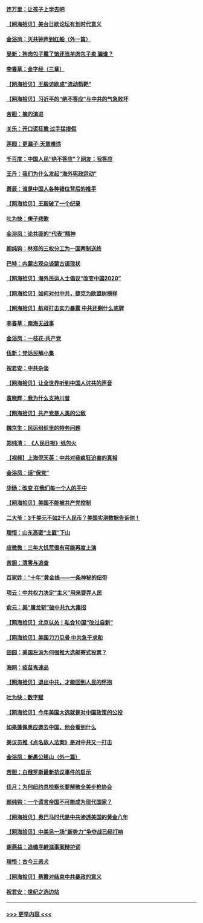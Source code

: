 #### [连万里：让孩子上学去吧](../pages/nsc993/n12385309.md?t=09071402) 
#### [【网海拾贝】美台日欧论坛有划时代意义](../pages/nsc993/n12385232.md?t=09071402) 
#### [金浴凤：灭共钟声到红船（外一篇）](../pages/nsc993/n12385154.md?t=09071402) 
#### [吴新：狗肉包子露了馅还当羊肉包子卖 骗谁？](../pages/nsc993/n12385133.md?t=09071402) 
#### [李春草：金字经（三章）](../pages/nsc993/n12383691.md?t=09071402) 
#### [【网海拾贝】王毅访欧成“流动箭靶”](../pages/nsc993/n12383338.md?t=09071402) 
#### [【网海拾贝】习近平的“绝不答应”与中共的气急败坏](../pages/nsc993/n12382819.md?t=09071402) 
#### [苦胆：摘的演进](../pages/nsc993/n12382619.md?t=09071402) 
#### [关乐：开口谎狂撒 过手猛掺假](../pages/nsc993/n12382604.md?t=09071402) 
#### [莲园：更漏子‧天意难违](../pages/nsc993/n12382598.md?t=09071402) 
#### [千百度：中国人民“绝不答应”？网友：我答应](../pages/nsc993/n12382024.md?t=09071402) 
#### [王丹：我们为什么发起“海外宪政运动”](../pages/nsc993/n12380286.md?t=09071402) 
#### [萧辰：谁是中国人各种错位背后的推手](../pages/nsc993/n12379800.md?t=09071402) 
#### [【网海拾贝】王毅破了一个纪录](../pages/nsc993/n12379251.md?t=09071402) 
#### [吐为快：庚子悲歌](../pages/nsc993/n12378821.md?t=09071402) 
#### [金浴凤：论共匪的“代表”精神](../pages/nsc993/n12377546.md?t=09071402) 
#### [颜纯钩：林郑的三权分工为一国两制送终](../pages/nsc993/n12377306.md?t=09071402) 
#### [巴特：内蒙古观众谈蒙古语现状](../pages/nsc993/n12376923.md?t=09071402) 
#### [【网海拾贝】海外民运人士倡议“改变中国2020”](../pages/nsc993/n12376682.md?t=09071402) 
#### [【网海拾贝】如何对付中共，捷克为欧盟树榜样](../pages/nsc993/n12374209.md?t=09071402) 
#### [【网海拾贝】航母打击实力暴露 中共还剩什么底牌](../pages/nsc993/n12371825.md?t=09071402) 
#### [李春草：南海无战事](../pages/nsc993/n12371159.md?t=09071402) 
#### [金浴凤：一枝花·共产党](../pages/nsc993/n12368757.md?t=09071402) 
#### [伍新：党话民解小集](../pages/nsc993/n12366907.md?t=09071402) 
#### [祝君安：中共杂谈](../pages/nsc993/n12366076.md?t=09071402) 
#### [【网海拾贝】让全世界听到中国人讨共的声音](../pages/nsc993/n12365569.md?t=09071402) 
#### [袁晓辉：我为什么支持川普](../pages/nsc993/n12362670.md?t=09071402) 
#### [【网海拾贝】共产党是人类的公敌](../pages/nsc993/n12363182.md?t=09071402) 
#### [魏京生：民运组织里的特务问题](../pages/nsc993/n12363010.md?t=09071402) 
#### [郑纯清： 《人民日报》纸包火](../pages/nsc993/n12362706.md?t=09071402) 
#### [【视频】上海倪天英：中共对我疯狂迫害的真相](../pages/nsc993/n12356341.md?t=09071402) 
#### [金浴凤：话“保党”](../pages/nsc993/n12361867.md?t=09071402) 
#### [华旸：改变 在我们每一个人的手中](../pages/nsc993/n12361774.md?t=09071402) 
#### [【网海拾贝】美国不能被共产党控制](../pages/nsc993/n12360271.md?t=09071402) 
#### [二大爷：3千美元不如2千人民币？美国实测数据告诉你！](../pages/nsc993/n12358563.md?t=09071402) 
#### [理悟：山东高密“土匪”下山](../pages/nsc993/n12358535.md?t=09071402) 
#### [应微微：三年大饥荒很有可能再度上演](../pages/nsc993/n12358523.md?t=09071402) 
#### [苦胆：清零与追查](../pages/nsc993/n12358501.md?t=09071402) 
#### [百家姓：“十年”黄金线——一条神秘的纽带](../pages/nsc993/n12358319.md?t=09071402) 
#### [项云：中共权力决定“主义”用来耍弄人民](../pages/nsc993/n12358172.md?t=09071402) 
#### [俞元：美“屠龙斩”破中共九大毒招](../pages/nsc993/n12357822.md?t=09071402) 
#### [【网海拾贝】北京认怂！私会10国“改过自新”](../pages/nsc993/n12357784.md?t=09071402) 
#### [【网海拾贝】美国刀刀见骨 中共急于求和](../pages/nsc993/n12355511.md?t=09071402) 
#### [田园：美国左派为何强推大选邮寄式投票？](../pages/nsc993/n12352963.md?t=09071402) 
#### [海网：疫苗鬼速品](../pages/nsc993/n12354438.md?t=09071402) 
#### [【网海拾贝】退出中共，才能回到人民的怀抱](../pages/nsc993/n12352634.md?t=09071402) 
#### [吐为快：数字赋](../pages/nsc993/n12352317.md?t=09071402) 
#### [【网海拾贝】今年美国大选就是对中国政策的公投](../pages/nsc993/n12350973.md?t=09071402) 
#### [如果蓬佩奥应邀去中国，他会看到什么](../pages/nsc993/n12350945.md?t=09071402) 
#### [美议员推《点名敌人法案》是对中共又一打击](../pages/nsc993/n12350765.md?t=09071402) 
#### [金浴凤：新愚公移山（外一篇）](../pages/nsc993/n12350253.md?t=09071402) 
#### [苦胆：白俄罗斯最新抗议事件的启示](../pages/nsc993/n12349989.md?t=09071402) 
#### [佳月：为何纽约总检察长要解散全美步枪协会](../pages/nsc993/n12349939.md?t=09071402) 
#### [颜纯钩：一个谎言帝国不可能成为现代国家？](../pages/nsc993/n12349898.md?t=09071402) 
#### [【网海拾贝】奥巴马时代是中共渗透美国的黄金八年](../pages/nsc993/n12349284.md?t=09071402) 
#### [【网海拾贝】中美另一场“新势力”争夺战已经打响](../pages/nsc993/n12346998.md?t=09071402) 
#### [谢燕益：追魂寻衅滋事案辩护词](../pages/nsc993/n12346892.md?t=09071402) 
#### [理悟：古今三恶犬](../pages/nsc993/n12345190.md?t=09071402) 
#### [【网海拾贝】蔡霞对结束中共暴政的意义](../pages/nsc993/n12344263.md?t=09071402) 
#### [祝君安：世纪之选边站](../pages/nsc993/n12342382.md?t=09071402) 

----
#### [ >>> 更早内容 <<< ](../indexes/nsc993-earlier.md)

